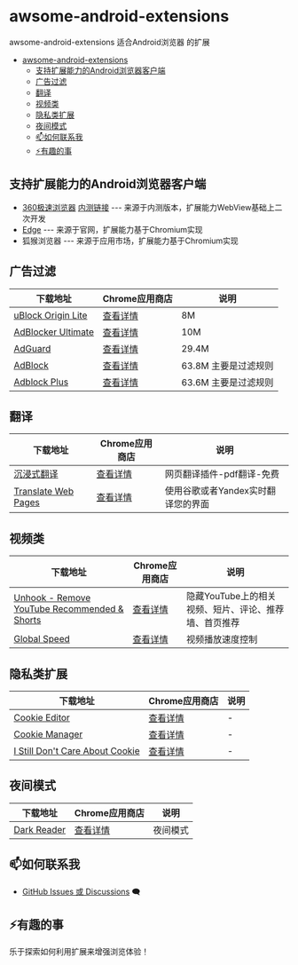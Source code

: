 # awsome-android-extensions

awsome-android-extensions 适合Android浏览器 的扩展

- [awsome-android-extensions](#awsome-android-extensions)
  - [支持扩展能力的Android浏览器客户端](#支持扩展能力的android浏览器客户端)
  - [广告过滤](#广告过滤)
  - [翻译](#翻译)
  - [视频类](#视频类)
  - [隐私类扩展](#隐私类扩展)
  - [夜间模式](#夜间模式)
  - [📫如何联系我](#如何联系我)
  - [⚡有趣的事](#有趣的事)




## 支持扩展能力的Android浏览器客户端

- [360极速浏览器](https://h5.mse.360.cn/lite/index.html) [内测链接](https://easydoc.soft.360.cn/doc?project=0371e6ffdd6e1d7b3a679f8107340405&doc=a7cf5240b8808e3f6a62aba82f907da0&config=title_menu_toc) --- 来源于内测版本，扩展能力WebView基础上二次开发
- [Edge](https://play.google.com/store/apps/details?id=com.microsoft.emmx) --- 来源于官网，扩展能力基于Chromium实现
- 狐猴浏览器 --- 来源于应用市场，扩展能力基于Chromium实现


## 广告过滤

| 下载地址  | Chrome应用商店 | 说明 |
| ----- | ----- | ----- |
| [uBlock Origin Lite](data/extensions/202409_uBlock-Origin-Lite-2024.9.12.1004.crx)| [查看详情](https://chromewebstore.google.com/detail/ublock-origin-lite/ddkjiahejlhfcafbddmgiahcphecmpfh?hl=zh-CN&utm_source=ext_sidebar)       |8M|
| [AdBlocker Ultimate](data/extensions/202409_AdBlocker-Ultimate-4.0.38.crx)| [查看详情](https://chromewebstore.google.com/detail/adblocker-ultimate/ohahllgiabjaoigichmmfljhkcfikeof?hl=zh-CN&gl=US)|10M|
| [AdGuard](data/extensions/202409_AdGuard-5.0.97.crx)| [查看详情](https://chromewebstore.google.com/detail/adguard-%E5%B9%BF%E5%91%8A%E6%8B%A6%E6%88%AA%E5%99%A8/bgnkhhnnamicmpeenaelnjfhikgbkllg?hl=zh-CN&utm_source=ext_sidebar)|29.4M |
| [AdBlock](data/extensions/202409_AdBlock-6.9.1.crx)| [查看详情](https://chromewebstore.google.com/detail/adblock-%E6%8B%A6%E6%88%AA%E6%95%B4%E4%B8%AA%E7%BD%91%E7%BB%9C%E7%9A%84%E5%B9%BF%E5%91%8A/gighmmpiobklfepjocnamgkkbiglidom?hl=zh-CN&utm_source=ext_sidebar)|63.8M 主要是过滤规则|
| [Adblock Plus](data/extensions/202409_Adblock-Plus-4.7.crx)| [查看详情](https://chromewebstore.google.com/detail/adblock-plus-%E5%85%8D%E8%B4%B9%E7%9A%84%E5%B9%BF%E5%91%8A%E6%8B%A6%E6%88%AA%E5%99%A8/cfhdojbkjhnklbpkdaibdccddilifddb?hl=zh-CN&utm_source=ext_sidebar) |63.6M 主要是过滤规则|

## 翻译

| 下载地址  | Chrome应用商店 | 说明 | 
| ----- | ----- | ----- |
| [沉浸式翻译](data/extensions/202409_沉浸式翻译-1.9.6.crx)|[查看详情](https://chromewebstore.google.com/detail/%E6%B2%89%E6%B5%B8%E5%BC%8F%E7%BF%BB%E8%AF%91-%E7%BD%91%E9%A1%B5%E7%BF%BB%E8%AF%91%E6%8F%92%E4%BB%B6-pdf%E7%BF%BB%E8%AF%91-%E5%85%8D%E8%B4%B9/bpoadfkcbjbfhfodiogcnhhhpibjhbnh?hl=zh-CN&utm_source=ext_sidebar) |网页翻译插件-pdf翻译-免费|
| [Translate Web Pages](data/extensions/202409_TWP_10.0.1.0.crx)|[查看详情](https://github.com/FilipePS/Traduzir-paginas-web)|使用谷歌或者Yandex实时翻译您的界面

## 视频类

| 下载地址  | Chrome应用商店 | 说明 | 
| ----- | ----- | ----- |
| [Unhook - Remove YouTube Recommended & Shorts](data/extensions/202409_Unhook-Remove-YouTube-Recommended-1.6.8.0.crx)| [查看详情](https://chromewebstore.google.com/detail/unhook-remove-youtube-rec/khncfooichmfjbepaaaebmommgaepoid?hl=zh-CN&utm_source=ext_sidebar) |隐藏YouTube上的相关视频、短片、评论、推荐墙、首页推荐|
| [Global Speed](data/extensions/202408_Global-Speed-3.0.9971.crx)| [查看详情](https://chromewebstore.google.com/detail/global-speed-%E8%A7%86%E9%A2%91%E9%80%9F%E5%BA%A6%E6%8E%A7%E5%88%B6/jpbjcnkcffbooppibceonlgknpkniiff?hl=zh-CN&utm_source=ext_sidebar)|视频播放速度控制|

## 隐私类扩展

| 下载地址  | Chrome应用商店 | 说明 |
| ----- | ----- | ----- |
| [Cookie Editor](data/extensions/202408_Cookie-Editor-1.13.0.crx)| [查看详情](https://chromewebstore.google.com/detail/cookie-editor/hlkenndednhfkekhgcdicdfddnkalmdm?hl=zh-CN&utm_source=ext_sidebar)|-|
| [Cookie Manager](data/extensions/202408_Cookie-Manager-0.0.2.crx)| [查看详情](https://chromewebstore.google.com/detail/cookiemanager-cookie-edit/hdhngoamekjhmnpenphenpaiindoinpo?hl=zh-CN&utm_source=ext_sidebar)|-|
| [I Still Don't Care About Cookie](data/extensions/202408_i-still-dont-care-about-cookie-1.1.4.crx)|  [查看详情](https://chromewebstore.google.com/detail/i-still-dont-care-about-c/edibdbjcniadpccecjdfdjjppcpchdlm?hl=zh-CN&utm_source=ext_sidebar)|-|

## 夜间模式

| 下载地址  | Chrome应用商店 | 说明 |
| ----- | ----- | ----- |
| [Dark Reader](data/extensions/202408_dark-reader_4.9.88.crx)|  [查看详情](https://chromewebstore.google.com/detail/dark-reader/eimadpbcbfnmbkopoojfekhnkhdbieeh?hl=zh-CN&utm_source=ext_sidebar)|夜间模式|


## 📫如何联系我
- [GitHub Issues 或 Discussions](https://github.com/JT-999/awsome-android-extensions/issues) 🗨️ 

## ⚡有趣的事
乐于探索如何利用扩展来增强浏览体验！